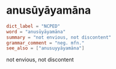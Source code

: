 # anusūyāyamāna

``` toml
dict_label = "NCPED"
word = "anusūyāyamāna"
summary = "not envious, not discontent"
grammar_comment = "neg. mfn."
see_also = ["anusuyyāyamāna"]
```

not envious, not discontent

